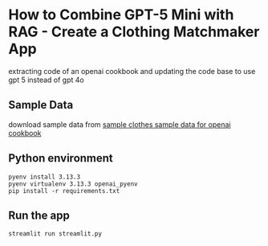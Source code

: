 # How to Combine GPT-5 Mini with RAG - Create a Clothing Matchmaker App

extracting code of an openai cookbook and updating the code base to use gpt 5 instead of gpt 4o

## Sample Data
download sample data from 
[sample clothes sample data for openai cookbook](https://github.com/openai/openai-cookbook/tree/main/examples/data/sample_clothes)

## Python environment

```
pyenv install 3.13.3
pyenv virtualenv 3.13.3 openai_pyenv
pip install -r requirements.txt
```

## Run the app

```
streamlit run streamlit.py
```
